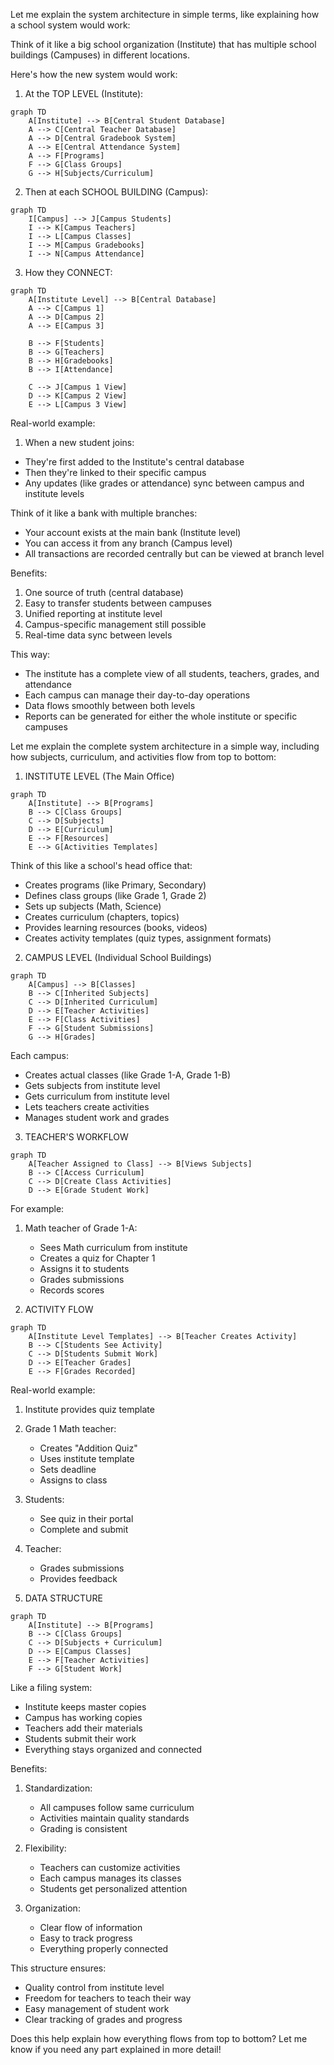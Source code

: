 Let me explain the system architecture in simple terms, like explaining how a school system would work:

Think of it like a big school organization (Institute) that has multiple school buildings (Campuses) in different locations.

Here's how the new system would work:

1. At the TOP LEVEL (Institute):
```mermaid
graph TD
    A[Institute] --> B[Central Student Database]
    A --> C[Central Teacher Database]
    A --> D[Central Gradebook System]
    A --> E[Central Attendance System]
    A --> F[Programs]
    F --> G[Class Groups]
    G --> H[Subjects/Curriculum]
```

2. Then at each SCHOOL BUILDING (Campus):
```mermaid
graph TD
    I[Campus] --> J[Campus Students]
    I --> K[Campus Teachers]
    I --> L[Campus Classes]
    I --> M[Campus Gradebooks]
    I --> N[Campus Attendance]
```

3. How they CONNECT:
```mermaid
graph TD
    A[Institute Level] --> B[Central Database]
    A --> C[Campus 1]
    A --> D[Campus 2]
    A --> E[Campus 3]
    
    B --> F[Students]
    B --> G[Teachers]
    B --> H[Gradebooks]
    B --> I[Attendance]
    
    C --> J[Campus 1 View]
    D --> K[Campus 2 View]
    E --> L[Campus 3 View]
```

Real-world example:
1. When a new student joins:
- They're first added to the Institute's central database
- Then they're linked to their specific campus
- Any updates (like grades or attendance) sync between campus and institute levels

Think of it like a bank with multiple branches:
- Your account exists at the main bank (Institute level)
- You can access it from any branch (Campus level)
- All transactions are recorded centrally but can be viewed at branch level

Benefits:
1. One source of truth (central database)
2. Easy to transfer students between campuses
3. Unified reporting at institute level
4. Campus-specific management still possible
5. Real-time data sync between levels

This way:
- The institute has a complete view of all students, teachers, grades, and attendance
- Each campus can manage their day-to-day operations
- Data flows smoothly between both levels
- Reports can be generated for either the whole institute or specific campuses



Let me explain the complete system architecture in a simple way, including how subjects, curriculum, and activities flow from top to bottom:

1. INSTITUTE LEVEL (The Main Office)
```mermaid
graph TD
    A[Institute] --> B[Programs]
    B --> C[Class Groups]
    C --> D[Subjects]
    D --> E[Curriculum]
    E --> F[Resources]
    E --> G[Activities Templates]
```

Think of this like a school's head office that:
- Creates programs (like Primary, Secondary)
- Defines class groups (like Grade 1, Grade 2)
- Sets up subjects (Math, Science)
- Creates curriculum (chapters, topics)
- Provides learning resources (books, videos)
- Creates activity templates (quiz types, assignment formats)

2. CAMPUS LEVEL (Individual School Buildings)
```mermaid
graph TD
    A[Campus] --> B[Classes]
    B --> C[Inherited Subjects]
    C --> D[Inherited Curriculum]
    D --> E[Teacher Activities]
    E --> F[Class Activities]
    F --> G[Student Submissions]
    G --> H[Grades]
```

Each campus:
- Creates actual classes (like Grade 1-A, Grade 1-B)
- Gets subjects from institute level
- Gets curriculum from institute level
- Lets teachers create activities
- Manages student work and grades

3. TEACHER'S WORKFLOW
```mermaid
graph TD
    A[Teacher Assigned to Class] --> B[Views Subjects]
    B --> C[Access Curriculum]
    C --> D[Create Class Activities]
    D --> E[Grade Student Work]
```

For example:
1. Math teacher of Grade 1-A:
   - Sees Math curriculum from institute
   - Creates a quiz for Chapter 1
   - Assigns it to students
   - Grades submissions
   - Records scores

4. ACTIVITY FLOW
```mermaid
graph TD
    A[Institute Level Templates] --> B[Teacher Creates Activity]
    B --> C[Students See Activity]
    C --> D[Students Submit Work]
    D --> E[Teacher Grades]
    E --> F[Grades Recorded]
```

Real-world example:
1. Institute provides quiz template
2. Grade 1 Math teacher:
   - Creates "Addition Quiz"
   - Uses institute template
   - Sets deadline
   - Assigns to class
3. Students:
   - See quiz in their portal
   - Complete and submit
4. Teacher:
   - Grades submissions
   - Provides feedback

5. DATA STRUCTURE
```mermaid
graph TD
    A[Institute] --> B[Programs]
    B --> C[Class Groups]
    C --> D[Subjects + Curriculum]
    D --> E[Campus Classes]
    E --> F[Teacher Activities]
    F --> G[Student Work]
```

Like a filing system:
- Institute keeps master copies
- Campus has working copies
- Teachers add their materials
- Students submit their work
- Everything stays organized and connected

Benefits:
1. Standardization:
   - All campuses follow same curriculum
   - Activities maintain quality standards
   - Grading is consistent

2. Flexibility:
   - Teachers can customize activities
   - Each campus manages its classes
   - Students get personalized attention

3. Organization:
   - Clear flow of information
   - Easy to track progress
   - Everything properly connected

This structure ensures:
- Quality control from institute level
- Freedom for teachers to teach their way
- Easy management of student work
- Clear tracking of grades and progress

Does this help explain how everything flows from top to bottom? Let me know if you need any part explained in more detail!